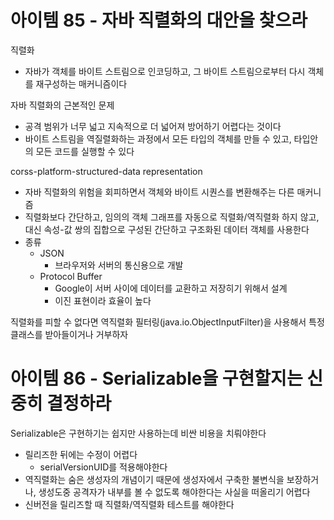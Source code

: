 # 아이템 85 - 자바 직렬화의 대안을 찾으라
직렬화
- 자바가 객체를 바이트 스트림으로 인코딩하고, 그 바이트 스트림으로부터 다시 객체를 재구성하는 매커니즘이다

자바 직렬화의 근본적인 문제
- 공격 범위가 너무 넓고 지속적으로 더 넓어져 방어하기 어렵다는 것이다
- 바이트 스트림을 역질렬화하는 과정에서 모든 타입의 객체를 만들 수 있고, 타입안의 모든 코드를 실행할 수 있다

corss-platform-structured-data representation
- 자바 직렬화의 위험을 회피하면서 객체와 바이트 시퀀스를 변환해주는 다른 매커니즘
- 직렬화보다 간단하고, 임의의 객체 그래프를 자동으로 직렬화/역직렬화 하지 않고, 대신 속성-값 쌍의 집합으로 구성된 간단하고 구조화된 데이터 객체를 사용한다
- 종류
  - JSON
     - 브라우저와 서버의 통신용으로 개발
  - Protocol Buffer
     - Google이 서버 사이에 데이터를 교환하고 저장히기 위해서 설계
     - 이진 표현이라 효율이 높다

직렬화를 피할 수 없다면 역직렬화 필터링(java.io.ObjectInputFilter)을 사용해서 특정 클래스를 받아들이거나 거부하자

# 아이템 86 - Serializable을 구현할지는 신중히 결정하라
Serializable은 구현하기는 쉽지만 사용하는데 비싼 비용을 치뤄야한다
- 릴리즈한 뒤에는 수정이 어렵다
   - serialVersionUID를 적용해야한다
- 역직렬화는 숨은 생성자의 개념이기 때문에 생성자에서 구축한 불변식을 보장하거나, 생성도중 공격자가 내부를 볼 수 없도록 해야한다는 사실을 떠올리기 어렵다
- 신버전을 릴리즈할 때 직렬화/역직렬화 테스트를 해야한다

